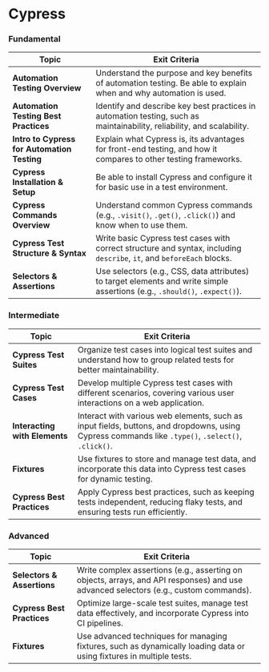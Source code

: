 # Cypress

### Fundamental

| Topic                             | Exit Criteria                                                                                                  |
|------------------------------------|----------------------------------------------------------------------------------------------------------------|
| **Automation Testing Overview**    | Understand the purpose and key benefits of automation testing. Be able to explain when and why automation is used. |
| **Automation Testing Best Practices** | Identify and describe key best practices in automation testing, such as maintainability, reliability, and scalability. |
| **Intro to Cypress for Automation Testing** | Explain what Cypress is, its advantages for front-end testing, and how it compares to other testing frameworks. |
| **Cypress Installation & Setup**   | Be able to install Cypress and configure it for basic use in a test environment.                               |
| **Cypress Commands Overview**      | Understand common Cypress commands (e.g., `.visit()`, `.get()`, `.click()`) and know when to use them.         |
| **Cypress Test Structure & Syntax** | Write basic Cypress test cases with correct structure and syntax, including `describe`, `it`, and `beforeEach` blocks. |
| **Selectors & Assertions**         | Use selectors (e.g., CSS, data attributes) to target elements and write simple assertions (e.g., `.should()`, `.expect()`). |

### Intermediate

| Topic                             | Exit Criteria                                                                                                  |
|------------------------------------|----------------------------------------------------------------------------------------------------------------|
| **Cypress Test Suites**            | Organize test cases into logical test suites and understand how to group related tests for better maintainability. |
| **Cypress Test Cases**             | Develop multiple Cypress test cases with different scenarios, covering various user interactions on a web application. |
| **Interacting with Elements**      | Interact with various web elements, such as input fields, buttons, and dropdowns, using Cypress commands like `.type()`, `.select()`, `.click()`. |
| **Fixtures**                       | Use fixtures to store and manage test data, and incorporate this data into Cypress test cases for dynamic testing. |
| **Cypress Best Practices**         | Apply Cypress best practices, such as keeping tests independent, reducing flaky tests, and ensuring tests run efficiently. |

### Advanced

| Topic                             | Exit Criteria                                                                                                  |
|------------------------------------|----------------------------------------------------------------------------------------------------------------|
| **Selectors & Assertions**         | Write complex assertions (e.g., asserting on objects, arrays, and API responses) and use advanced selectors (e.g., custom commands). |
| **Cypress Best Practices**         | Optimize large-scale test suites, manage test data effectively, and incorporate Cypress into CI pipelines.      |
| **Fixtures**                       | Use advanced techniques for managing fixtures, such as dynamically loading data or using fixtures in multiple tests. |
